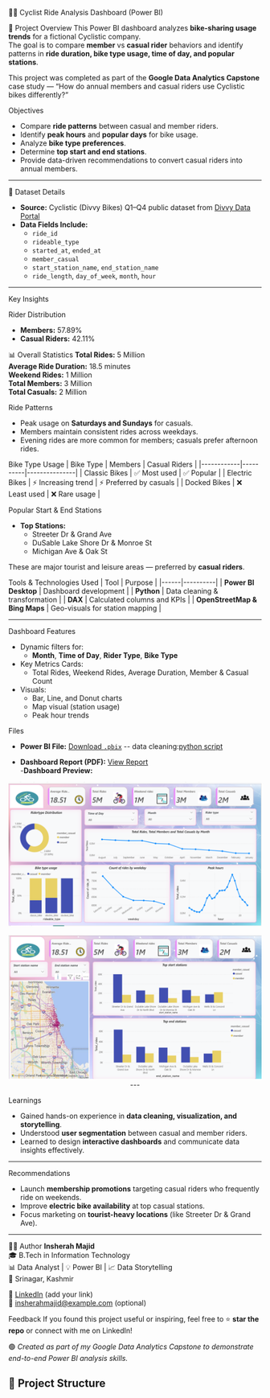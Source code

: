 🚴‍♀️ Cyclist Ride Analysis Dashboard (Power BI)

🧾 Project Overview
This Power BI dashboard analyzes **bike-sharing usage trends** for a fictional Cyclistic company.  
The goal is to compare **member** vs **casual rider** behaviors and identify patterns in **ride duration, bike type usage, time of day, and popular stations**.

This project was completed as part of the **Google Data Analytics Capstone** case study — “How do annual members and casual riders use Cyclistic bikes differently?”



 Objectives
- Compare **ride patterns** between casual and member riders.  
- Identify **peak hours** and **popular days** for bike usage.  
- Analyze **bike type preferences**.  
- Determine **top start and end stations**.  
- Provide data-driven recommendations to convert casual riders into annual members.

---

 📂 Dataset Details
- **Source:** Cyclistic (Divvy Bikes) Q1–Q4 public dataset from [Divvy Data Portal](https://divvy-tripdata.s3.amazonaws.com/index.html)  
- **Data Fields Include:**  
  - `ride_id`  
  - `rideable_type`  
  - `started_at`, `ended_at`  
  - `member_casual`  
  - `start_station_name`, `end_station_name`  
  - `ride_length`, `day_of_week`, `month`, `hour`

---

  Key Insights

 Rider Distribution
- **Members:** 57.89%  
- **Casual Riders:** 42.11%

 📊 Overall Statistics
 **Total Rides:** 5 Million  
 **Average Ride Duration:** 18.5 minutes  
 **Weekend Rides:** 1 Million  
 **Total Members:** 3 Million  
 **Total Casuals:** 2 Million  

 Ride Patterns
- Peak usage on **Saturdays and Sundays** for casuals.  
- Members maintain consistent rides across weekdays.  
- Evening rides are more common for members; casuals prefer afternoon rides.

 Bike Type Usage
| Bike Type | Members | Casual Riders |
|------------|----------|---------------|
| Classic Bikes | ✅ Most used | ✅ Popular |
| Electric Bikes | ⚡ Increasing trend | ⚡ Preferred by casuals |
| Docked Bikes | ❌ Least used | ❌ Rare usage |

 Popular Start & End Stations
- **Top Stations:**  
  - Streeter Dr & Grand Ave  
  - DuSable Lake Shore Dr & Monroe St  
  - Michigan Ave & Oak St  

These are major tourist and leisure areas — preferred by **casual riders**.



 Tools & Technologies Used
| Tool | Purpose |
|------|----------|
| **Power BI Desktop** | Dashboard development |
| **Python** | Data cleaning & transformation |
| **DAX** | Calculated columns and KPIs |
| **OpenStreetMap & Bing Maps** | Geo-visuals for station mapping |

---

Dashboard Features
- Dynamic filters for:
  - **Month**, **Time of Day**, **Rider Type**, **Bike Type**
- Key Metrics Cards:
  - Total Rides, Weekend Rides, Average Duration, Member & Casual Count
- Visuals:
  - Bar, Line, and Donut charts  
  - Map visual (station usage)  
  - Peak hour trends  




Files
-  **Power BI File:** [Download `.pbix`](https://drive.google.com/file/d/1M8cS63JFXJz09JadQ8XT0Zo_xb6mi2W_/view?usp=sharing)
 -- data cleaning:[python script](python/cyclist.ipynb)

- **Dashboard Report (PDF):** [View Report](reports/Cyclists_R\project.pdf)  
-**Dashboard Preview:**  
 <p align="center">
    <img src="Images/cyc1.png"
     </p>
   <p align="center">
    <img src="Images/cyc2.png"
     </p>
---

 Learnings
- Gained hands-on experience in **data cleaning, visualization, and storytelling**.  
- Understood **user segmentation** between casual and member riders.  
- Learned to design **interactive dashboards** and communicate data insights effectively.

---

 Recommendations
- Launch **membership promotions** targeting casual riders who frequently ride on weekends.  
- Improve **electric bike availability** at top casual stations.  
- Focus marketing on **tourist-heavy locations** (like Streeter Dr & Grand Ave).

---

👩‍💻 Author
**Insherah Majid**  
🎓 B.Tech in Information Technology  
📊 Data Analyst | 💡 Power BI | 📈 Data Storytelling  
📍 Srinagar, Kashmir  

🔗 [LinkedIn](#) (add your link)  
📧 insherahmajid@example.com (optional)



 Feedback
If you found this project useful or inspiring, feel free to ⭐ **star the repo** or connect with me on LinkedIn!  



🟢 *Created as part of my Google Data Analytics Capstone to demonstrate end-to-end Power BI analysis skills.*


## 📁 Project Structure


